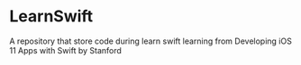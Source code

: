 # LearnSwift
A repository that store code during learn swift 
learning from Developing iOS 11 Apps with Swift by Stanford
